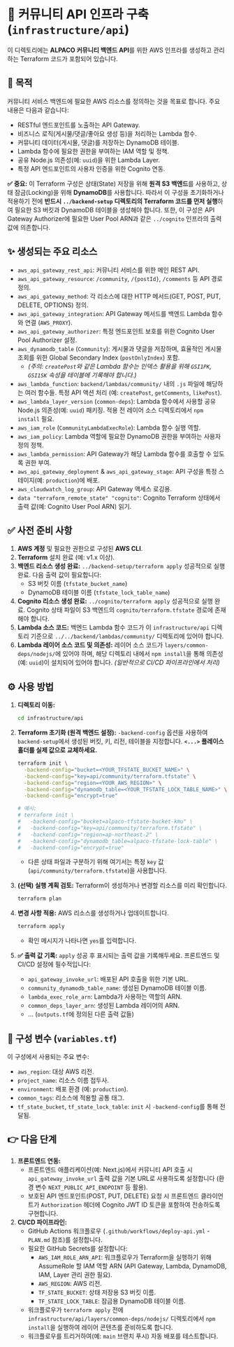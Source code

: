 # 🚀 커뮤니티 API 인프라 구축 (`infrastructure/api`)

이 디렉토리에는 **ALPACO 커뮤니티 백엔드 API**를 위한 AWS 인프라를 생성하고 관리하는 Terraform 코드가 포함되어 있습니다.

## 📌 목적

커뮤니티 서비스 백엔드에 필요한 AWS 리소스를 정의하는 것을 목표로 합니다. 주요 내용은 다음과 같습니다:

- RESTful 엔드포인트를 노출하는 API Gateway.
- 비즈니스 로직(게시물/댓글/좋아요 생성 등)을 처리하는 Lambda 함수.
- 커뮤니티 데이터(게시물, 댓글)를 저장하는 DynamoDB 테이블.
- Lambda 함수에 필요한 권한을 부여하는 IAM 역할 및 정책.
- 공유 Node.js 의존성(예: `uuid`)을 위한 Lambda Layer.
- 특정 API 엔드포인트의 사용자 인증을 위한 Cognito 연동.

**✅ 중요:** 이 Terraform 구성은 상태(State) 저장을 위해 **원격 S3 백엔드**를 사용하고, 상태 잠금(Locking)을 위해 **DynamoDB**를 사용합니다. 따라서 이 구성을 초기화하거나 적용하기 전에 **반드시 `../backend-setup` 디렉토리의 Terraform 코드를 먼저 실행**하여 필요한 S3 버킷과 DynamoDB 테이블을 생성해야 합니다. 또한, 이 구성은 API Gateway Authorizer에 필요한 User Pool ARN과 같은 `../cognito` 인프라의 출력 값에 의존합니다.

## ✨ 생성되는 주요 리소스

- `aws_api_gateway_rest_api`: 커뮤니티 서비스를 위한 메인 REST API.
- `aws_api_gateway_resource`: `/community`, `/{postId}`, `/comments` 등 API 경로 정의.
- `aws_api_gateway_method`: 각 리소스에 대한 HTTP 메서드(GET, POST, PUT, DELETE, OPTIONS) 정의.
- `aws_api_gateway_integration`: API Gateway 메서드를 백엔드 Lambda 함수와 연결 (`AWS_PROXY`).
- `aws_api_gateway_authorizer`: 특정 엔드포인트 보호를 위한 Cognito User Pool Authorizer 설정.
- `aws_dynamodb_table` (`Community`): 게시물과 댓글을 저장하며, 효율적인 게시물 조회를 위한 Global Secondary Index (`postOnlyIndex`) 포함.
  - _(주의: `createPost`와 같은 Lambda 함수는 인덱스 활용을 위해 `GSI1PK`, `GSI1SK` 속성을 테이블에 기록해야 합니다.)_
- `aws_lambda_function`: `backend/lambdas/community/` 내의 `.js` 파일에 해당하는 여러 함수들. 특정 API 액션 처리 (예: `createPost`, `getComments`, `likePost`).
- `aws_lambda_layer_version` (`common-deps`): Lambda 함수에서 사용할 공유 Node.js 의존성(예: `uuid`) 패키징. 적용 전 레이어 소스 디렉토리에서 `npm install` 필요.
- `aws_iam_role` (`CommunityLambdaExecRole`): Lambda 함수 실행 역할.
- `aws_iam_policy`: Lambda 역할에 필요한 DynamoDB 권한을 부여하는 사용자 정의 정책.
- `aws_lambda_permission`: API Gateway가 해당 Lambda 함수를 호출할 수 있도록 권한 부여.
- `aws_api_gateway_deployment` & `aws_api_gateway_stage`: API 구성을 특정 스테이지(예: `production`)에 배포.
- `aws_cloudwatch_log_group`: API Gateway 액세스 로깅용.
- `data "terraform_remote_state" "cognito"`: Cognito Terraform 상태에서 출력 값(예: Cognito User Pool ARN) 읽기.

## ✅ 사전 준비 사항

1. **AWS 계정** 및 필요한 권한으로 구성된 **AWS CLI**.
2. **Terraform** 설치 완료 (예: v1.x 이상).
3. **백엔드 리소스 생성 완료:** `../backend-setup/terraform apply` 성공적으로 실행 완료. 다음 출력 값이 필요합니다:
   - S3 버킷 이름 (`tfstate_bucket_name`)
   - DynamoDB 테이블 이름 (`tfstate_lock_table_name`)
4. **Cognito 리소스 생성 완료:** `../cognito/terraform apply` 성공적으로 실행 완료. Cognito 상태 파일이 S3 백엔드의 `cognito/terraform.tfstate` 경로에 존재해야 합니다.
5. **Lambda 소스 코드:** 백엔드 Lambda 함수 코드가 이 `infrastructure/api` 디렉토리 기준으로 `../../backend/lambdas/community/` 디렉토리에 있어야 합니다.
6. **Lambda 레이어 소스 코드 및 의존성:** 레이어 소스 코드가 `layers/common-deps/nodejs/`에 있어야 하며, 해당 디렉토리 내에서 `npm install`을 통해 의존성(예: `uuid`)이 설치되어 있어야 합니다. _(일반적으로 CI/CD 파이프라인에서 처리)_

## ⚙️ 사용 방법

1. **디렉토리 이동:**

   ```bash
   cd infrastructure/api
   ```

2. **Terraform 초기화 (원격 백엔드 설정):**
   `-backend-config` 옵션을 사용하여 `backend-setup`에서 생성된 버킷, 키, 리전, 테이블을 지정합니다. **`<...>` 플레이스홀더를 실제 값으로 교체하세요.**

   ```bash
   terraform init \
     -backend-config="bucket=<YOUR_TFSTATE_BUCKET_NAME>" \
     -backend-config="key=api/community/terraform.tfstate" \
     -backend-config="region=<YOUR_AWS_REGION>" \
     -backend-config="dynamodb_table=<YOUR_TFSTATE_LOCK_TABLE_NAME>" \
     -backend-config="encrypt=true"

   # 예시:
   # terraform init \
   #   -backend-config="bucket=alpaco-tfstate-bucket-kmu" \
   #   -backend-config="key=api/community/terraform.tfstate" \
   #   -backend-config="region=ap-northeast-2" \
   #   -backend-config="dynamodb_table=alpaco-tfstate-lock-table" \
   #   -backend-config="encrypt=true"
   ```

   - 다른 상태 파일과 구분하기 위해 여기서는 특정 `key` 값(`api/community/terraform.tfstate`)을 사용합니다.

3. **(선택) 실행 계획 검토:**
   Terraform이 생성하거나 변경할 리소스를 미리 확인합니다.

   ```bash
   terraform plan
   ```

4. **변경 사항 적용:**
   AWS 리소스를 생성하거나 업데이트합니다.

   ```bash
   terraform apply
   ```

   - 확인 메시지가 나타나면 `yes`를 입력합니다.

5. **✅ 출력 값 기록:**
   `apply` 성공 후 표시되는 출력 값을 기록해두세요. 프론트엔드 및 CI/CD 설정에 필수적입니다:
   - `api_gateway_invoke_url`: 배포된 API 호출을 위한 기본 URL.
   - `community_dynamodb_table_name`: 생성된 DynamoDB 테이블 이름.
   - `lambda_exec_role_arn`: Lambda가 사용하는 역할의 ARN.
   - `common_deps_layer_arn`: 생성된 Lambda 레이어의 ARN.
   - ... (`outputs.tf`에 정의된 다른 출력 값들)

## 🔧 구성 변수 (`variables.tf`)

이 구성에서 사용되는 주요 변수:

- `aws_region`: 대상 AWS 리전.
- `project_name`: 리소스 이름 접두사.
- `environment`: 배포 환경 (예: `production`).
- `common_tags`: 리소스에 적용할 공통 태그.
- `tf_state_bucket`, `tf_state_lock_table`: `init` 시 `-backend-config`를 통해 전달됨.

## 👉 다음 단계

1. **프론트엔드 연동:**
   - 프론트엔드 애플리케이션(예: Next.js)에서 커뮤니티 API 호출 시 `api_gateway_invoke_url` 출력 값을 기본 URL로 사용하도록 설정합니다 (환경 변수 `NEXT_PUBLIC_API_ENDPOINT` 등 활용).
   - 보호된 API 엔드포인트(POST, PUT, DELETE) 요청 시 프론트엔드 클라이언트가 `Authorization` 헤더에 Cognito JWT ID 토큰을 포함하여 전송하도록 구현합니다.
2. **CI/CD 파이프라인:**
   - GitHub Actions 워크플로우 (`.github/workflows/deploy-api.yml` - `PLAN.md` 참조)를 설정합니다.
   - 필요한 GitHub Secrets를 설정합니다:
     - `AWS_IAM_ROLE_ARN_API`: 워크플로우가 Terraform을 실행하기 위해 AssumeRole 할 IAM 역할 ARN (API Gateway, Lambda, DynamoDB, IAM, Layer 관리 권한 필요).
     - `AWS_REGION`: AWS 리전.
     - `TF_STATE_BUCKET`: 상태 저장용 S3 버킷 이름.
     - `TF_STATE_LOCK_TABLE`: 잠금용 DynamoDB 테이블 이름.
   - 워크플로우가 `terraform apply` 전에 `infrastructure/api/layers/common-deps/nodejs/` 디렉토리에서 `npm install`을 실행하여 레이어 콘텐츠를 준비하도록 합니다.
   - 워크플로우를 트리거하여(예: `main` 브랜치 푸시) 자동 배포를 테스트합니다.
